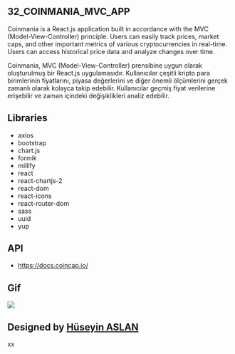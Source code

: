 ## 32_COINMANIA_MVC_APP

Coinmania is a React.js application built in accordance with the MVC (Model-View-Controller) principle. Users can easily track prices, market caps, and other important metrics of various cryptocurrencies in real-time. Users can access historical price data and analyze changes over time.


Coinmania, MVC (Model-View-Controller) prensibine uygun olarak oluşturulmuş bir React.js uygulamasıdır. Kullanıcılar çeşitli kripto para birimlerinin fiyatlarını, piyasa değerlerini ve diğer önemli ölçümlerini gerçek zamanlı olarak kolayca takip edebilir. Kullanıcılar geçmiş fiyat verilerine erişebilir ve zaman içindeki değişiklikleri analiz edebilir.

## Libraries
- axios
- bootstrap
- chart.js
- formik
- millify
- react
- react-chartjs-2
- react-dom
- react-icons
- react-router-dom
- sass
- uuid
- yup

## API

- https://docs.coincap.io/


## Gif


![](/public/coinmania.gif)


##  Designed by <a href="https://www.linkedin.com/in/h%C3%BCseyin-aslan-128519203/" target="_blank">Hüseyin ASLAN</a> 
xx